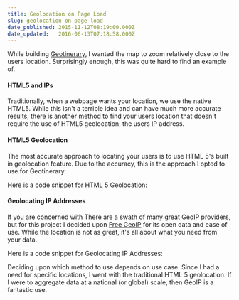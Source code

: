 ```yaml
---
title: Geolocation on Page Load
slug: geolocation-on-page-load
date_published: 2015-11-12T08:19:00.000Z
date_updated:   2016-06-13T07:18:58.000Z
---
```


While building [Geotinerary](https://geotinerary.herokuapp.com/), I wanted the map to zoom relatively close to the users location. Surprisingly enough, this was quite hard to find an example of.

#### HTML5 and IPs
Traditionally, when a webpage wants your location, we use the native HTML5. While this isn't a terrible idea and can have much more accurate results, there is another method to find your users location that doesn't require the use of HTML5 geolocation, the users IP address.


#### HTML5 Geolocation

The most accurate approach to locating your users is to use HTML 5's built in geolocation feature. Due to the accuracy, this is the approach I opted to use for Geotinerary.

Here is a code snippet for HTML 5 Geolocation:

<script src="https://gist.github.com/jrzimmerman/c4039796cfaa84980cbe.js"></script>

#### Geolocating IP Addresses

If you are concerned with There are a swath of many great GeoIP providers, but for this project I decided upon [Free GeoIP](http://freegeoip.net/) for its open data and ease of use. While the location is not as great, it's all about what you need from your data.

Here is a code snippet for Geolocating IP Addresses:

<script src="https://gist.github.com/jrzimmerman/0453bdfd552de42f30f6.js"></script>

Deciding upon which method to use depends on use case. Since I had a need for specific locations, I went with the traditional HTML 5 geolocation. If I were to aggregate data at a national (or global) scale, then GeoIP is a fantastic use.

